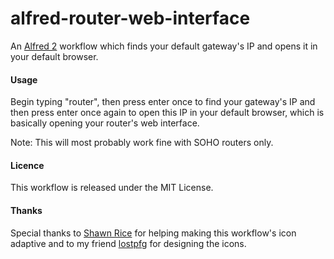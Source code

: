 # alfred-router-web-interface
An [Alfred 2](http://www.alfredapp.com/) workflow which finds your default gateway's IP and opens it in your default browser.

#### Usage

Begin typing "router", then press enter once to find your gateway's IP and then press enter once again to open this IP in your default browser, which is basically opening your router's web interface.

Note: This will most probably work fine with SOHO routers only.

#### Licence

This workflow is released under the MIT License.

#### Thanks

Special thanks to [Shawn Rice](https://github.com/shawnrice) for helping making this workflow's icon adaptive and to my friend [lostpfg](https://github.com/lostpfg) for designing the icons.
